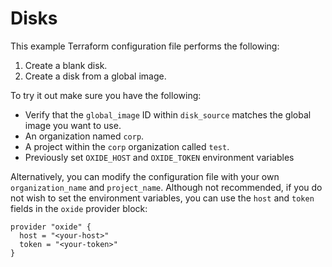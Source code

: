 # Disks

This example Terraform configuration file performs the following:

1. Create a blank disk.
2. Create a disk from a global image.

To try it out make sure you have the following:

- Verify that the `global_image` ID within `disk_source` matches the global image you want to use.
- An organization named `corp`.
- A project within the `corp` organization called `test`.
- Previously set `OXIDE_HOST` and `OXIDE_TOKEN` environment variables

Alternatively, you can modify the configuration file with your own `organization_name` and `project_name`. Although not recommended, if you do not wish to set the environment variables, you can use the `host` and `token` fields in the `oxide` provider block:

```hcl
provider "oxide" {
  host = "<your-host>"
  token = "<your-token>"
}
```
